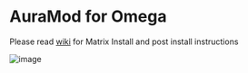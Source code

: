 
# AuraMod for Omega

Please read [wiki](https://github.com/SerpentDrago/skin.auramod/wiki) for Matrix Install  and post install instructions 

![image](https://user-images.githubusercontent.com/21133858/119548063-d2253d80-bd63-11eb-8db7-a1d6062788b2.png)
